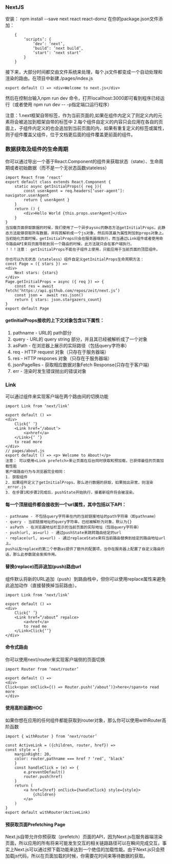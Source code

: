### NextJS
安装： npm install --save next react react-domz
在你的package.json文件添加：

		{
			‘scripts’: {
				‘dev’: ‘next’,
				‘build’: ‘next build’,
				‘start’: ‘next start’
			}
		}

接下来，大部分时间都交由文件系统来处理，每个.js文件都变成一个自动处理和渲染的路由。在项目中新建./pages/index.js
	
	export default () => <div>Welcome to next.js</div>

然后在控制台输入npm run dev 命令，打开locallhost:3000即可看到程序已经运行（或者使用 npm run dev -- -p<your port here>指定端口运行程序）

注意：1.next框架自带<head>标签，作为当前页面的<head>,如果在组件内定义了<Head>则定义<Head>内的元素将会被追加到框架自带的<head>标签中
2.每个组件自定义的<Head>内容只会应用在各自的页面上，子组件内定义的<Head>也会追加到当前页面的<head>内，如果有重复定义的标签或属性，则子组件覆盖父组件，位于文档更后面的组件覆盖更前面的组件。

### 数据获取及组件的生命周期
你可以通过导出一个基于React.Component的组件来获取状态（state）、生命周期或者初始数据（而不是一个无状态函数stateless）

	import React from ‘react’
	export default class extends React.Component {
		static async getInitialProps({ req }){
			const userAgent = req.headers[‘user-agent’]: navigator.userAgent
			return { userAgent }
		}
		return () {
			<div>Hello World {this.props.userAgent}</div>
		}
	}
	当加载页面获取数据的时候，我们使用了一个异步aysnc的静态方法getInitialProps，此静态方法能够获取所有数据，并将其解析成一个js对象，然后将其最为属性附加到props对象上。当初始化页面时候，getInitialProps只会在服务器端执行，而当通过Link组件或者使用命令路由API来将页面导航到另一个路由的时候，此方法就只会在客户端执行。
	！！！注意： getInitialProps不能在子组件上使用，只能应用于当前页面的顶层组件。
	
	你也可以为无状态（stateless）组件自定义getInitialProps生命周期方法：
	const Page = ({ stars }) => 
	<div>
		Next stars: {stars}
	</div>
	Page.getInitialProps = async ({ req }) => {
		const res = await fetch(‘https://api.github.com/repos/zeit/next.js’)
		const json =  await res.json()
		return { stars: json.stargazers_count}
	}
	export default Page

#### getInitialProps接收的上下文对象包含以下属性：
1.  pathname - URL的 path部分
2.  query - URL的 query string 部分，并且其已经被解析成了一个对象
3. asPath - 在浏览器上展示的实际路径（包括query字符串）
4. req - HTTP request 对象（只存在于服务器端）
5. res - HTTP respones 对象（只存在于服务器端）
6. jsonPageRes - 获取相应数据对象Fetch Response(只存在于客户端)
7. err - 渲染时发生错误抛出的错误对象

### Link
可以通过<Link>组件来实现客户端在两个路由间的切换功能

	import Link from ’next/link’
	
	export default () => 
	<div>
		Click{‘ ’}
		<Link href=‘/about’>
			<a>href</a>
		</Link>{‘ ‘}
		to read more
	</div>
	// pages/about.js
	export default () => <p> Welcome to About!</p>
	注意： 可以使用<Link prefetch>来让页面在后台同时获取和预加载，已获得最佳的页面加载性能
	客户端路由行为与浏览器完全相同：
	1. 获取组件
	2. 如果组件定义了getInitialProps，那么进行数据的获取，如果抛出异常，则渲染_error.js
	3. 在步骤1和步骤2完成后，pushState开始执行，接着新组件将会被渲染。

#### 每一个顶层组件都会接收到一个url属性，其中包括以下API：
	· pathname - 不包括query字符串在内的当前链接地址的path字符串（即pathname）
	· query - 当前链接地址的query字符串，已经被解析为对象，默认为{}
	· asPath - 在浏览器地址栏显示的当前页面的实际地址（包括query字符串）
	· push(url, as=url) - 通过pushState来跳转路由给定的url
	· replace(url, as=url) - 通过replaceState来将当前路由替换到给定的路由地址url上。
	push以及replace的第二个参数as提供了额外的配置项，当你在服务器上配置了自定义路由的话，那么此参数就会发挥作用。

#### 替换(replace)而非追加(push)路由url
<link>组件默认将新的URL追加（push）到路由栈中，但你可以使用replace属性来避免此追加动作（直接替换掉当前路由）。

	import Link from ‘next/link’
	
	export default () =>
	<div>
		Click{‘ ’}
		<Link href=“/about” repalce>
			<a>href</a>
			to read me
		</Link>Click{‘’}
	</div>

#### 命令式路由
你可以使用next/router来实现客户端侧的页面切换

	import Router from ‘next/router’
	
	export default () => 
	<div>
	Click<span onClick={() => Router.push(‘/about’)}>here</span>to read more
	</div>

#### 使用高阶函数HOC
如果你想在应用的任何组件都能获取到router对象，那么你可以使用withRouter高阶函数

	import { withRouter } from ‘next/router’
	
	const ActiveLink = ({children, router, href}) => 
	const style = {
		marginRight: 20,
		color: router,pathname === href ? ‘red’, ‘black’
		}
		const handleClick = (e) => {
			e.preventDefault()
			router.push(href)
		}
		return (
			<a href={href} onClick={handleClick} style={style}>
				{children}
			</a>
		)
	}
	export default withRouter(ActiveLink)

#### 预获取页面Prefetching Page
Next.js自带允许你预获取（prefetch）页面的API，因为Next.js在服务器端渲染页面，所以应用的所有将来可能发生交互的相关链路路径可以在瞬间完成交互，事实上Next.js可以通过预下载功能来达到一个绝佳的加载性能。由于Next.js只会预加载js代码，所以在页面加载的时候，你需要花时间来等待数据的获取。

	



	
	


		
